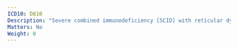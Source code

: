 ```yaml
---
ICD10: D810
Description: "Severe combined immunodeficiency [SCID] with reticular dysgenesis"
Matters: No
Weight: 0
---
```



